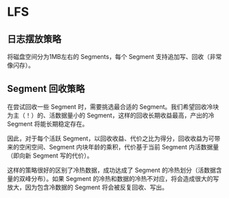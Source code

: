 # LFS

## 日志摆放策略

将磁盘空间分为1MB左右的 Segments，每个 Segment 支持追加写、回收（非常像闪存）。

## Segment 回收策略

在尝试回收一些 Segment 时，需要挑选最合适的 Segment。我们希望回收冷块为主（！）的、活数据量小的 Segment，这样的回收长期收益最高，产出的冷 Segment 将能长期稳定存在。

因此，对于每个活跃 Segment，以回收收益、代价之比为得分，回收收益为可带来的空闲空间、Segment 内块年龄的乘积，代价基于当前 Segment 内活数据量（即向新 Segment 写的代价）。

这样的策略很好的区别了冷热数据，成功达成了 Segment 的冷热划分（活数据含量的双峰分布）。如果 Segment 的冷热和数据的冷热不对应，将会造成很大的写放大，因为包含冷数据的 Segment 将会被反复回收、写出。
